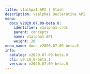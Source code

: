 ```yaml
---
title: v1alhpa1 API | Stash
description: v1alpha1 Declarative API
menu:
  docs_v2020.07.09-beta.0:
    identifier: v1alpha1-crds
    parent: concepts
    name: v1alpha1 API
    weight: 20
menu_name: docs_v2020.07.09-beta.0
info:
  catalog: v2020.07.09-beta.0
  cli: v0.10.0-beta.1
  version: v2020.07.09-beta.0
---
```


